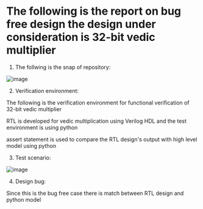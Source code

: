# The following is the report on bug free design the design under consideration is 32-bit vedic multiplier


1. The follwing is the snap of repository:

![image](https://user-images.githubusercontent.com/109347684/182180869-992407b5-c4e4-4e35-a80a-ac1c48f2ed88.png)

2. Verification environment:

The following is the verification environment for functional verification of 32-bit vedic multiplier

RTL is developed for vedic multiplication using Verilog HDL and the test environment is using python

assert statement is used to compare the RTL design's output with high level model using python


3. Test scenario:

![image](https://user-images.githubusercontent.com/109347684/182182776-11435523-2da2-4bcf-b7bd-35b68bb719b0.png)




4. Design bug:

Since this is the bug free case there is match between RTL design and python model

